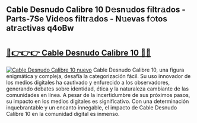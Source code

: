## Cable Desnudo Calibre 10 D𝚎sn𝚞dos filtr𝚊dos - Parts-7Se Vid𝚎os filtr𝚊dos - N𝚞evas f𝚘tos atr𝚊ctivas q4oBw

# <h2><a href="http://mb1r0x.tromn.icu/?c=Cable+Desnudo+Calibre+10">🔗👉👉👉 Cable Desnudo Calibre 10 🔗🔗</a></h2>

[![Cable Desnudo Calibre 10 nuevo](https://i.imgur.com/pEAQMta.gif)](http://mb1r0x.tromn.icu/?c=Cable+Desnudo+Calibre+10)
Cable Desnudo Calibre 10, una figura enigmática y compleja, desafía la categorización fácil. Su uso innovador de los medios digitales ha cautivado y enfurecido a los observadores, generando debates sobre identidad, ética y la naturaleza cambiante de las comunidades en línea. A pesar de la incertidumbre de sus próximos pasos, su impacto en los medios digitales es significativo. Con una determinación inquebrantable y un encanto innegable, el impacto de Cable Desnudo Calibre 10 en la comunidad digital es inmenso.
